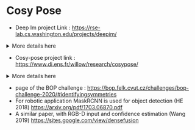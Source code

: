 # Cosy Pose

- Deep Im project Link : https://rse-lab.cs.washington.edu/projects/deepim/

<details> <summary> More details here </summary> 

- Estimates recursively the pose with a CNN that returns the transformation between a rendered image and the real input
- Uses a flowNet backbone and 2 dense layer of 256 neuronnes that returns a translation vector and a quaternion

</details>

- Cosy-pose project link : https://www.di.ens.fr/willow/research/cosypose/

<details> <summary> More details here </summary> 

- 3 step algorithm: first transformation estimate with an improved DeepIm-like CNN, an outlier rejection with RANSAC and a global scenen refinement with bundle adjustment
- improved deep Im with: a new transformation parametrization / a different backbone : EfficientNet / a new loss function / no optical flow reconstruction while training / data augmentation

</details>


- page of the BOP challenge : https://bop.felk.cvut.cz/challenges/bop-challenge-2020/#identifyingsymmetries
- For robotic application MaskRCNN is used for object detection (HE 2018) https://arxiv.org/pdf/1703.06870.pdf
- A similar paper, with RGB-D input and confidence estimation (Wang 2019) https://sites.google.com/view/densefusion
